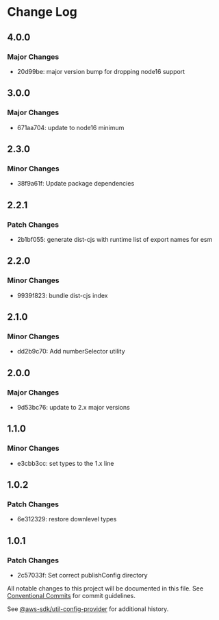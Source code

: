 # Change Log

## 4.0.0

### Major Changes

- 20d99be: major version bump for dropping node16 support

## 3.0.0

### Major Changes

- 671aa704: update to node16 minimum

## 2.3.0

### Minor Changes

- 38f9a61f: Update package dependencies

## 2.2.1

### Patch Changes

- 2b1bf055: generate dist-cjs with runtime list of export names for esm

## 2.2.0

### Minor Changes

- 9939f823: bundle dist-cjs index

## 2.1.0

### Minor Changes

- dd2b9c70: Add numberSelector utility

## 2.0.0

### Major Changes

- 9d53bc76: update to 2.x major versions

## 1.1.0

### Minor Changes

- e3cbb3cc: set types to the 1.x line

## 1.0.2

### Patch Changes

- 6e312329: restore downlevel types

## 1.0.1

### Patch Changes

- 2c57033f: Set correct publishConfig directory

All notable changes to this project will be documented in this file.
See [Conventional Commits](https://conventionalcommits.org) for commit guidelines.

See [@aws-sdk/util-config-provider](https://github.com/aws/aws-sdk-js-v3/blob/main/packages/util-config-provider/CHANGELOG.md) for additional history.
